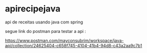 # apirecipejava
api de receitas usando java com spring

segue link do postman para testar a api : 

https://www.postman.com/mayconsubrim/workspace/java-api/collection/24625404-c658f745-4104-41b4-94d8-c43a2aa9c7b1
